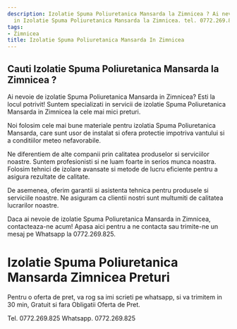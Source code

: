 ```yaml
---
description: Izolatie Spuma Poliuretanica Mansarda la Zimnicea ? Ai nevoie de un profesionist
  in Izolatie Spuma Poliuretanica Mansarda la Zimnicea. tel. 0772.269.825
tags:
- Zimnicea
title: Izolatie Spuma Poliuretanica Mansarda In Zimnicea
---
```



## Cauti Izolatie Spuma Poliuretanica Mansarda la Zimnicea ?

Ai nevoie de izolatie Spuma Poliuretanica Mansarda in Zimnicea? Esti la locul potrivit! Suntem specializati in servicii de izolatie Spuma Poliuretanica Mansarda in Zimnicea la cele mai mici preturi.

Noi folosim cele mai bune materiale pentru izolatia Spuma Poliuretanica Mansarda, care sunt usor de instalat si ofera protectie impotriva vantului si a conditiilor meteo nefavorabile.

Ne diferentiem de alte companii prin calitatea produselor si serviciilor noastre. Suntem profesionisti si ne luam foarte in serios munca noastra. Folosim tehnici de izolare avansate si metode de lucru eficiente pentru a asigura rezultate de calitate.

De asemenea, oferim garantii si asistenta tehnica pentru produsele si serviciile noastre. Ne asiguram ca clientii nostri sunt multumiti de calitatea lucrarilor noastre.

Daca ai nevoie de izolatie Spuma Poliuretanica Mansarda in Zimnicea, contacteaza-ne acum! Apasa aici pentru a ne contacta sau trimite-ne un mesaj pe Whatsapp la 0772.269.825.

# Izolatie Spuma Poliuretanica Mansarda Zimnicea Preturi
Pentru o oferta de pret, va rog sa imi scrieti pe whatsapp, si va trimitem in 30 min, Gratuit si fara Obligatii Oferta de Pret.

Tel. 0772.269.825
Whatsapp. 0772.269.825